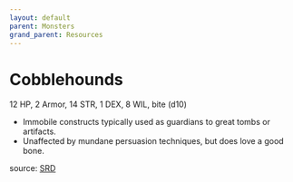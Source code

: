 ```yaml
---
layout: default
parent: Monsters
grand_parent: Resources
---
```


# Cobblehounds
12 HP, 2 Armor, 14 STR, 1 DEX, 8 WIL, bite (d10)
- Immobile constructs typically used as guardians to great tombs or artifacts.
- Unaffected by mundane persuasion techniques, but does love a good bone.

source: [SRD](/cairn-srd#Bestiary)
